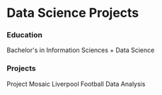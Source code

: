# Data Science Projects

### Education
Bachelor's in Information Sciences + Data Science

### Projects
Project Mosaic
Liverpool Football Data Analysis

